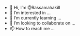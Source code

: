 - 👋 Hi, I’m @Rassamahakill
- 👀 I’m interested in ...
- 🌱 I’m currently learning ...
- 💞️ I’m looking to collaborate on ...
- 📫 How to reach me ...

<!---
Rassamahakill/Rassamahakill is a ✨ special ✨ repository because its `README.md` (this file) appears on your GitHub profile.
You can click the Preview link to take a look at your changes.
--->
